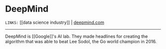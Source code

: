 # DeepMind
`LINKS:` [[data science industry]] | [deepmind.com](https://deepmind.com/)


---
DeepMind is [[Google]]'s AI lab. They made headlines for creating the algorithm that was able to beat Lee Sodol, the Go world champion in 2016. 

